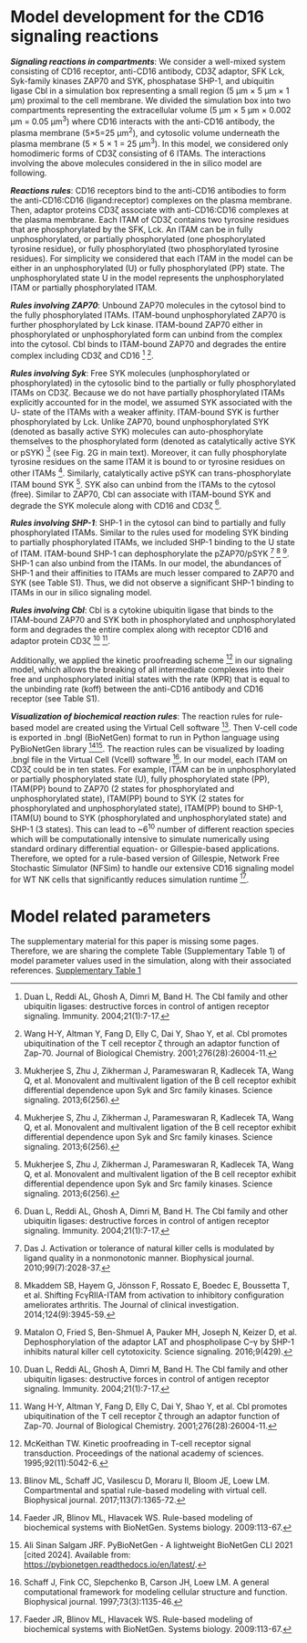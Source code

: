 # Model development for the CD16 signaling reactions



***Signaling reactions in compartments***: We consider a well-mixed system consisting of CD16 receptor, anti-CD16 antibody, CD3ζ adaptor, SFK Lck, Syk-family kinases ZAP70 and SYK, phosphatase SHP-1, and ubiquitin ligase Cbl in a simulation box representing a small region (5 μm × 5 μm × 1 μm) proximal to the cell membrane. We divided the simulation box into two compartments representing the extracellular volume (5 μm × 5 μm × 0.002 μm = 0.05 μm<sup>3</sup>) where CD16 interacts with the anti-CD16 antibody,  the plasma membrane (5×5=25 μm<sup>2</sup>), and cytosolic volume underneath the plasma membrane (5 × 5 × 1 = 25 μm<sup>3</sup>). In this model, we considered only homodimeric forms of CD3ζ consisting of 6 ITAMs.  The interactions involving the above molecules considered in the in silico model are following.

***Reactions rules***: CD16 receptors bind to the anti-CD16 antibodies to form the anti-CD16:CD16 (ligand:receptor) complexes on the plasma membrane. Then, adaptor proteins CD3ζ associate with anti-CD16:CD16 complexes at the plasma membrane. Each ITAM of CD3ζ contains two tyrosine residues that are phosphorylated by the SFK, Lck. An ITAM can be in fully unphosphorylated, or partially phosphorylated (one phosphorylated tyrosine residue), or fully phosphorylated (two phosphorylated tyrosine residues).  For simplicity we considered that each ITAM in the model can be either in an unphosphorylated (U) or fully phosphorylated (PP) state. The unphosphorylated state U in the model represents the unphosphorylated ITAM or partially phosphorylated ITAM. 

***Rules involving ZAP70***: Unbound ZAP70 molecules in the cytosol bind to the fully phosphorylated ITAMs.  ITAM-bound unphosphorylated ZAP70 is further phosphorylated by Lck kinase.  ITAM-bound ZAP70 either in phosphorylated or unphosphorylated form can unbind from the complex into the cytosol. Cbl binds to ITAM-bound ZAP70 and degrades the entire complex including CD3ζ and CD16 [^1] [^2]. 

***Rules involving Syk***: Free SYK molecules (unphosphorylated or phosphorylated) in the cytosolic bind to the partially or fully phosphorylated ITAMs on CD3ζ. Because we do not have partially phosphorylated ITAMs explicitly accounted for in the model, we assumed SYK associated with the U- state of the ITAMs with a weaker affinity. ITAM-bound SYK is further phosphorylated by Lck.  Unlike ZAP70, bound unphosphorylated SYK (denoted as basally active SYK) molecules can auto-phosphorylate themselves to the phosphorylated form (denoted as catalytically active SYK or pSYK) [^3] (see Fig. 2G in main text). Moreover, it can fully phosphorylate tyrosine residues on the same ITAM it is bound to or tyrosine residues on other ITAMs [^3]. Similarly, catalytically active pSYK can trans-phosphorylate ITAM bound SYK [^3]. SYK also can unbind from the ITAMs to the cytosol (free). Similar to ZAP70, Cbl can associate with ITAM-bound SYK and degrade the SYK molecule along with CD16 and CD3ζ [^1].

***Rules involving SHP-1***: SHP-1 in the cytosol can bind to partially and fully phosphorylated ITAMs. Similar to the rules used for modeling SYK binding to partially phosphorylated ITAMs, we included SHP-1 binding to the U state of ITAM.  ITAM-bound SHP-1 can dephosphorylate the pZAP70/pSYK [^4] [^5] [^6]. SHP-1 can also unbind from the ITAMs. In our model, the abundances of SHP-1 and their affinities to ITAMs are much lesser compared to ZAP70 and SYK (see Table S1). Thus, we did not observe a significant SHP-1 binding to ITAMs in our in silico signaling model.

***Rules involving Cbl***: Cbl is a cytokine ubiquitin ligase that binds to the ITAM-bound ZAP70 and SYK both in phosphorylated and unphosphorylated form and degrades the entire complex along with receptor CD16 and adaptor protein CD3ζ [^1] [^2].

Additionally, we applied the kinetic proofreading scheme [^7] in our signaling model, which allows the breaking of all intermediate complexes into their free and unphosphorylated initial states with the rate (KPR) that is equal to the unbinding rate (koff) between the anti-CD16 antibody and CD16 receptor (see Table S1). 

***Visualization of biochemical reaction rules***: The reaction rules for rule-based model are created using the Virtual Cell software [^8]. Then V-cell code is exported in .bngl (BioNetGen) format to run in Python language using PyBioNetGen library [^9][^10]. The reaction rules can be visualized by loading .bngl file in the Virtual Cell (Vcell) software [^11]. In our model, each ITAM on CD3ζ could be in ten states. For example, ITAM can be in unphosphorylated or partially phosphorylated state (U), fully phosphorylated state (PP), ITAM(PP) bound to ZAP70 (2 states for phosphorylated and unphosphorylated state), ITAM(PP) bound to SYK (2 states for phosphorylated and unphosphorylated state), ITAM(PP) bound to SHP-1, ITAM(U) bound to SYK (phosphorylated and unphosphorylated state) and SHP-1 (3 states). This can lead to ~6<sup>10</sup> number of different reaction species which will be computationally intensive to simulate numerically using standard ordinary differential equation- or Gillespie-based applications. Therefore, we opted for a rule-based version of Gillespie, Network Free Stochastic Simulator (NFSim) to handle our extensive CD16 signaling model for WT NK cells that significantly reduces simulation runtime [^9].

# Model related parameters
The supplementary material for this paper is missing some pages. Therefore, we are sharing the complete Table (Supplementary Table 1) of model parameter values used in the simulation, along with their associated references.
[Supplementary Table 1](https://github.com/indraniny/ZAP_SYK_roles/blob/main/Millan%20Supplementary%20Materials.pdf)


[^1]: Duan L, Reddi AL, Ghosh A, Dimri M, Band H. The Cbl family and other ubiquitin ligases: destructive forces in control of antigen receptor signaling. Immunity. 2004;21(1):7-17.

[^2]: Wang H-Y, Altman Y, Fang D, Elly C, Dai Y, Shao Y, et al. Cbl promotes ubiquitination of the T cell receptor ζ through an adaptor function of Zap-70. Journal of Biological Chemistry. 2001;276(28):26004-11.

[^3]: Mukherjee S, Zhu J, Zikherman J, Parameswaran R, Kadlecek TA, Wang Q, et al. Monovalent and multivalent ligation of the B cell receptor exhibit differential dependence upon Syk and Src family kinases. Science signaling. 2013;6(256).

[^4]: Das J. Activation or tolerance of natural killer cells is modulated by ligand quality in a nonmonotonic manner. Biophysical journal. 2010;99(7):2028-37.

[^5]: Mkaddem SB, Hayem G, Jönsson F, Rossato E, Boedec E, Boussetta T, et al. Shifting FcγRIIA-ITAM from activation to inhibitory configuration ameliorates arthritis. The Journal of clinical investigation. 2014;124(9):3945-59.

[^6]: Matalon O, Fried S, Ben-Shmuel A, Pauker MH, Joseph N, Keizer D, et al. Dephosphorylation of the adaptor LAT and phospholipase C–γ by SHP-1 inhibits natural killer cell cytotoxicity. Science signaling. 2016;9(429).

[^7]: McKeithan TW. Kinetic proofreading in T-cell receptor signal transduction. Proceedings of the national academy of sciences. 1995;92(11):5042-6.

[^8]: Blinov ML, Schaff JC, Vasilescu D, Moraru II, Bloom JE, Loew LM. Compartmental and spatial rule-based modeling with virtual cell. Biophysical journal. 2017;113(7):1365-72.

[^9]: Faeder JR, Blinov ML, Hlavacek WS. Rule-based modeling of biochemical systems with BioNetGen. Systems biology. 2009:113-67.

[^10]: Ali Sinan Salgam JRF. PyBioNetGen - A lightweight BioNetGen CLI
 2021 [cited 2024]. Available from: https://pybionetgen.readthedocs.io/en/latest/.

[^11]: Schaff J, Fink CC, Slepchenko B, Carson JH, Loew LM. A general computational framework for modeling cellular structure and function. Biophysical journal. 1997;73(3):1135-46.


